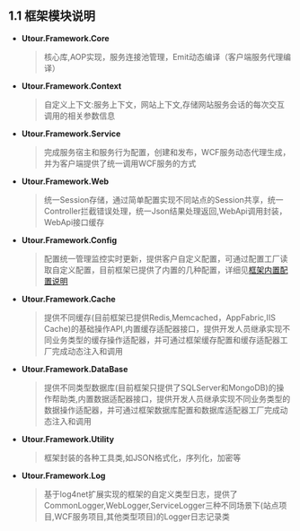 ## 1.1 框架模块说明
* **Utour.Framework.Core**
  >核心库,AOP实现，服务连接池管理，Emit动态编译（客户端服务代理编译）
* **Utour.Framework.Context**
  >自定义上下文:服务上下文，网站上下文,存储网站服务会话的每次交互调用的相关参数信息
* **Utour.Framework.Service**
  >完成服务宿主和服务行为配置，创建和发布，WCF服务动态代理生成，并为客户端提供了统一调用WCF服务的方式
* **Utour.Framework.Web**
  >统一Session存储，通过简单配置实现不同站点的Session共享，统一Controller拦截错误处理，统一Json结果处理返回,WebApi调用封装，WebApi接口缓存
* **Utour.Framework.Config**
  >配置统一管理监控实时更新，提供客户自定义配置，可通过配置工厂读取自定义配置，目前框架已提供了内置的几种配置，详细见[框架内置配置说明][0]
* **Utour.Framework.Cache**
  >提供不同缓存(目前框架已提供Redis,Memcached，AppFabric,IIS Cache)的基础操作API,内置缓存适配器接口，提供开发人员继承实现不同业务类型的缓存操作适配器，并可通过框架缓存配置和缓存适配器工厂完成动态注入和调用
* **Utour.Framework.DataBase**
  >提供不同类型数据库(目前框架只提供了SQLServer和MongoDB)的操作帮助类,内置数据适配器接口，提供开发人员继承实现不同业务类型的数据操作适配器，并可通过框架数据库配置和数据库适配器工厂完成动态注入和调用
* **Utour.Framework.Utility**
  >框架封装的各种工具类,如JSON格式化，序列化，加密等
* **Utour.Framework.Log**
  >基于log4net扩展实现的框架的自定义类型日志，提供了CommonLogger,WebLogger,ServiceLogger三种不同场景下(站点项目,WCF服务项目,其他类型项目)的Logger日志记录类







[0]:http://www.baidu.com/
